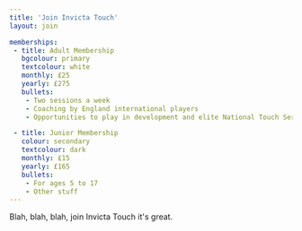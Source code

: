 ```yaml
---
title: 'Join Invicta Touch'
layout: join

memberships:
 - title: Adult Membership
   bgcolour: primary
   textcolour: white
   monthly: £25
   yearly: £275
   bullets:
    - Two sessions a week
    - Coaching by England international players
    - Opportunities to play in development and elite National Touch Series events

 - title: Junior Membership
   colour: secondary
   textcolour: dark
   monthly: £15
   yearly: £165
   bullets:
    - For ages 5 to 17
    - Other stuff
---
```


Blah, blah, blah, join Invicta Touch it's great.
